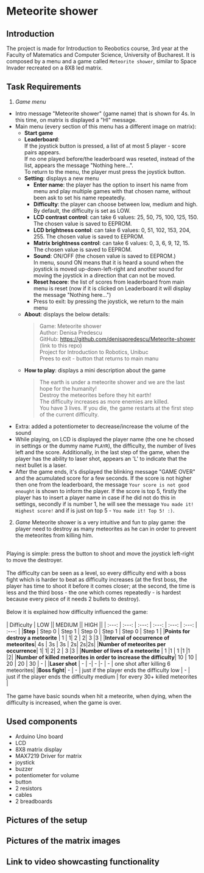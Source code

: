 # Meteorite shower

## Introduction 
The project is made for Introduction to Reobotics course, 3rd year at the Faculty of Matematics and Computer Science, University of Bucharest.
It is composed by a menu and a game called `Meteorite shower`, similar to Space Invader recreated on a 8X8 led matrix.

## Task Requirements
1. <i>Game menu</i>
  - Intro message "Meteorite shower" (game name) that is shown for 4s. In this time, on matrix is displayed a "HI" message.
  - Main menu (every section of this menu has a different image on matrix):
    - **Start game**
    - **Leaderboard**: </br>
    If the joystick button is pressed, a list of at most 5 player - score pairs appears. </br>
    If no one played before/the leaderboard was reseted, instead of the list, appears the message "Nothing here...". </br>
    To return to the menu, the player must press the joystick button. 
    - **Setting**: displays a new menu
      - <b>Enter name</b>: the player has the option to insert his name from menu and play multiple games with that chosen name, without been ask to set his name repeatedly.
      - <b>Difficulty</b>: the player can choose between low, medium and high. </br>
        By default, the difficulty is set as LOW. </br>
      - <b>LCD contrast control</b>: can take 6 values: 25, 50, 75, 100, 125, 150. The chosen value is saved to EEPROM.
      - <b>LCD brightness contol</b>: can take 6 values: 0, 51, 102, 153, 204, 255. The chosen value is saved to EEPROM.
      - <b>Matrix brightness control</b>: can take 6 values: 0, 3, 6, 9, 12, 15. The chosen value is saved to EEPROM.
      - <b>Sound</b>: ON/OFF (the chosen value is saved to EEPROM.) </br>
        In menu, sound ON means that it is heard a sound when the joystick is moved up-down-left-right and another sound for moving the joystick in a direction that can not be moved.
      - <b>Reset hscore</b>: the list of scores from leaderboard from main menu is reset (now if it is clicked on Leaderboard it will display the message "Nothing here...")
      - Press to exit: by pressing the joystick, we return to the main menu 
    - **About**: displays the below details:
       > Game: Meteorite shower </br>
       Author: Denisa Predescu </br>
       GitHub: https://github.com/denisapredescu/Meteorite-shower (link to this repo) </br>
       Project for Introduction to Robotics, Unibuc </br>
       Prees to exit - button that returns to main manu
    - **How to play**: displays a mini description about the game </br>
      >The earth is under a meteorite shower and we are the last hope for the humanity! </br>
       Destroy the meteorites before they hit earth! </br>
       The difficulty increases as more enemies are killed. </br>
       You have 3 lives. If you die, the game restarts at the first step of the current difficulty.
  - Extra: added a potentiometer to decrease/increase the volume of the sound
  - While playing, on LCD is displayed the player name (the one he chosed in settings or the dummy name `PLAYR`), the difficulty, the number of lives left and the score. Additionally, in the last step of the game, when the player has the ability to laser shot, appears an 'L' to indicate that the next bullet is a laser. 
  - After the game ends, it's displayed the blinking message "GAME OVER" and the acumulated score for a few seconds. If the score is not higher then one from the leaderboard, the message `Your score is not good enought` is shown to inform the player. If the score is top 5, firstly the player has to insert a player name in case if he did not do this in settings, secondly if is number 1, he will see the message `You made it! Highest score!` and if is just on top 5 - `You made it! Top 5! :)`. </br>

2. <i>Game</i> 
  Meteorite shower is a very intuitive and fun to play game: the player need to destroy as many meteorites as he can in order to prevent the meteorites from killing him. </br>
  </br>
  Playing is simple: press the button to shoot and move the joystick left-right to move the destroyer. </br>
  </br>
  The difficulty can be seen as a level, so every difficulty end with a boss fight which is harder to beat as difficulty increases (at the first boss, the player has time to shoot it before it comes closer; at the second, the time is less and the third boss - the one which comes repeatedly - is hardest because every piece of it needs 2 bullets to destroy). </br>
  </br>
  Below it is explained how difficulty influenced the game: </br>
  </br>
 | Difficulty | LOW ||  MEDIUM || HIGH  ||
 | :---: | :---:  | :---: | :---: | :---: | :---: | :---: |
 |<b>Step</b> | Step 0 |  Step 1 |  Step 0 |  Step 1 | Step 0 | Step 1 | 
 |<b>Points for destroy a meteorite</b> | 1 | 1| 2 | 2| 3 |3 |
 |<b>Interval of occurrence of meteorites</b>| 4s | 3s | 3s | 2s| 2s|2s|
 |<b>Number of meteorites per occurrence</b>| 1| 1| 2| 2 | 3 |3 |
 |<b>Number of lives of a meteorite</b> | 1 |1 | 1 |1 |1 |2|
 |<b>Number of killed meteorites in order to increase the difficulty</b>| 10 | 10 | 20 | 20 | 30 | - |
 |<b>Laser shot</b> | - | -| - |- | - | one shot after killing 6 meteorites|
 |<b>Boss fight</b>| - | - | just if the player ends the difficulty low | - | just if the player ends the difficulty medium | for every 30+ killed meteorites |  
 </br>
 </br>
 The game have basic sounds when hit a meteorite, when dying, when the difficulty is increased, when the game is over.
 </br>
 
## Used components
- Arduino Uno board
- LCD 
- 8X8 matrix display
- MAX7219 Driver for matrix
- joystick
- buzzer
- potentiometer for volume
- button
- 2 resistors
- cables
- 2 breadboards


## Pictures of the setup

## Pictures of the matrix images

## Link to video showcasting functionality

